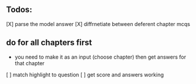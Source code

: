 ## Todos:
[X] parse the model answer
[X] diffrnetiate between deferent chapter mcqs



## do for all chapters first
- you need to make it as an input (choose chapter) then get answers for that chapter

[ ] match highlight to question
[ ] get score and answers working
